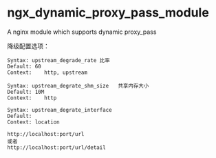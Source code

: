 ngx_dynamic_proxy_pass_module
=============================

A nginx module which supports dynamic proxy_pass
	


降级配置选项：

	Syntax:	upstream_degrade_rate 比率
	Default: 60
	Context:	http, upstream

	Syntax:	upstream_degrate_shm_size	共享内存大小
	Default: 10M
	Context:	http

	Syntax: upstream_degrate_interface
	Default:
	Context: location

	http://localhost:port/url
	或者
	http://localhost:port/url/detail



